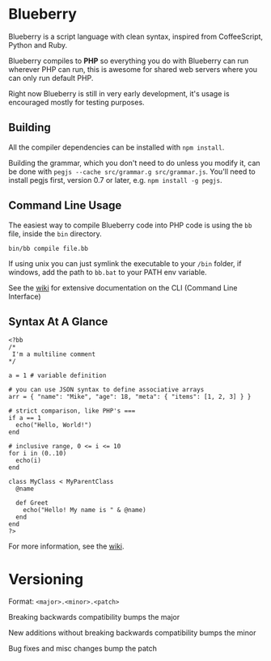 # Blueberry
Blueberry is a script language with clean syntax, inspired from CoffeeScript, 
Python and Ruby.

Blueberry compiles to __PHP__ so everything you do with Blueberry can run wherever
PHP can run, this is awesome for shared web servers where you can only run
default PHP.

Right now Blueberry is still in very early development, it's usage is encouraged
mostly for testing purposes.

## Building

All the compiler dependencies can be installed with `npm install`.

Building the grammar, which you don't need to do unless you modify it, can be done with `pegjs --cache src/grammar.g src/grammar.js`. You'll need to install pegjs first, version 0.7 or later, e.g. `npm install -g pegjs`.

## Command Line Usage

The easiest way to compile Blueberry code into PHP code is using the 
```bb``` file, inside the ```bin``` directory. 

```bin/bb compile file.bb```

If using unix you can just symlink the executable to your ```/bin``` folder, 
if windows, add the path to ```bb.bat``` to your PATH env variable.

See the [wiki](https://github.com/gosukiwi/Blueberry/wiki) for extensive documentation on the CLI (Command Line Interface)

## Syntax At A Glance

```
<?bb
/* 
 I'm a multiline comment
*/

a = 1 # variable definition

# you can use JSON syntax to define associative arrays
arr = { "name": "Mike", "age": 18, "meta": { "items": [1, 2, 3] } }

# strict comparison, like PHP's ===
if a == 1
  echo("Hello, World!")
end

# inclusive range, 0 <= i <= 10
for i in (0..10)
  echo(i)
end

class MyClass < MyParentClass
  @name

  def Greet
    echo("Hello! My name is " & @name)
  end
end
?>
```

For more information, see the [wiki](https://github.com/gosukiwi/Blueberry/wiki).

# Versioning
Format: ```<major>.<minor>.<patch>```

Breaking backwards compatibility bumps the major

New additions without breaking backwards compatibility bumps the minor

Bug fixes and misc changes bump the patch
